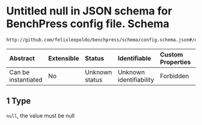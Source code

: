 # Untitled null in JSON schema for BenchPress config file. Schema

```txt
http://github.com/felixleopoldo/benchpress/schema/config.schema.json#/definitions/data_setup_dict/properties/seed_range/anyOf/1
```



| Abstract            | Extensible | Status         | Identifiable            | Custom Properties | Additional Properties | Access Restrictions | Defined In                                                                    |
| :------------------ | :--------- | :------------- | :---------------------- | :---------------- | :-------------------- | :------------------ | :---------------------------------------------------------------------------- |
| Can be instantiated | No         | Unknown status | Unknown identifiability | Forbidden         | Allowed               | none                | [config.schema.json*](../../../out/config.schema.json "open original schema") |

## 1 Type

`null`, the value must be null
